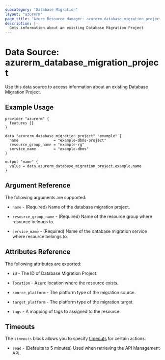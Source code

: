```yaml
---
subcategory: "Database Migration"
layout: "azurerm"
page_title: "Azure Resource Manager: azurerm_database_migration_project"
description: |-
  Gets information about an existing Database Migration Project
---
```


# Data Source: azurerm_database_migration_project

Use this data source to access information about an existing Database Migration Project.

## Example Usage

```hcl
provider "azurerm" {
  features {}
}

data "azurerm_database_migration_project" "example" {
  name                = "example-dbms-project"
  resource_group_name = "example-rg"
  service_name        = "example-dbms"
}

output "name" {
  value = data.azurerm_database_migration_project.example.name
}
```

## Argument Reference

The following arguments are supported:

* `name` - (Required) Name of the database migration project.

* `resource_group_name` - (Required) Name of the resource group where resource belongs to.

* `service_name` - (Required) Name of the database migration service where resource belongs to.


## Attributes Reference

The following attributes are exported:

* `id` - The ID of Database Migration Project.

* `location` - Azure location where the resource exists.

* `source_platform` - The platform type of the migration source.

* `target_platform` - The platform type of the migration target.

* `tags` - A mapping of tags to assigned to the resource.

## Timeouts

The `timeouts` block allows you to specify [timeouts](https://www.terraform.io/language/resources/syntax#operation-timeouts) for certain actions:

* `read` - (Defaults to 5 minutes) Used when retrieving the API Management API.
